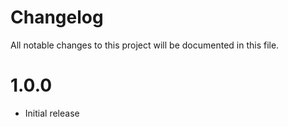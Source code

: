 # Changelog
All notable changes to this project will be documented in this file.

# 1.0.0

- Initial release

